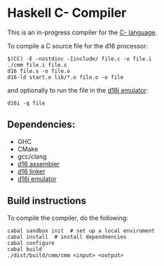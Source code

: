 # Haskell C- Compiler
This is an in-progress compiler for the [C- language][].

To compile a C source file for the d16 processor:

```
$(CC) -E -nostdinc -Iinclude/ file.c -o file.i
./cmm file.i file.s
d16 file.s -o file.o
d16-ld start.o lib/*.o file.o -o file
```

and optionally to run the file in the [d16i emulator][]:

```
d16i -q file
```

[C- language]: http://www.cs.dartmouth.edu/~cs57/Project/C-%20Spec.pdf

## Dependencies:

- GHC
- CMake
- gcc/clang
- [d16 assembler][]
- [d16 linker][]
- [d16i emulator][]

[d16 assembler]: https://www.github.com/C-Elegans/d16
[d16 linker]: https://www.github.com/C-Elegans/d16-ld
[d16i emulator]: https://www.github.com/flaviut/d16i

## Build instructions

To compile the compiler, do the following:

```
cabal sandbox init  # set up a local enviroment
cabal install  # install dependnencies
cabal configure
cabal build
./dist/build/cmm/cmm <input> <output>
```
